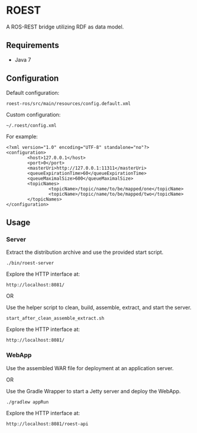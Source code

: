 # ROEST
A ROS-REST bridge utilizing RDF as data model.

## Requirements
* Java 7

## Configuration
Default configuration:

    roest-ros/src/main/resources/config.default.xml

Custom configuration:

    ~/.roest/config.xml

For example:

    <?xml version="1.0" encoding="UTF-8" standalone="no"?>
    <configuration>
            <host>127.0.0.1</host>
            <port>0</port>
            <masterUri>http://127.0.0.1:11311</masterUri>
            <queueExpirationTime>60</queueExpirationTime>
            <queueMaximalSize>600</queueMaximalSize>
            <topicNames>
                    <topicName>/topic/name/to/be/mapped/one</topicName>
                    <topicName>/topic/name/to/be/mapped/two</topicName>
            </topicNames>
    </configuration>

## Usage

### Server
Extract the distribution archive and use the provided start script.

    ./bin/roest-server

Explore the HTTP interface at:

    http://localhost:8081/

OR

Use the helper script to clean, build, assemble, extract, and start the server.

    start_after_clean_assemble_extract.sh

Explore the HTTP interface at:

    http://localhost:8081/

### WebApp
Use the assembled WAR file for deployment at an application server.

OR

Use the Gradle Wrapper to start a Jetty server and deploy the WebApp.

    ./gradlew appRun

Explore the HTTP interface at:

    http://localhost:8081/roest-api